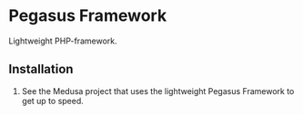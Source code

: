 Pegasus Framework
===============

Lightweight PHP-framework.


Installation
-----------
1. See the Medusa project that uses the lightweight Pegasus Framework to get up to speed.

